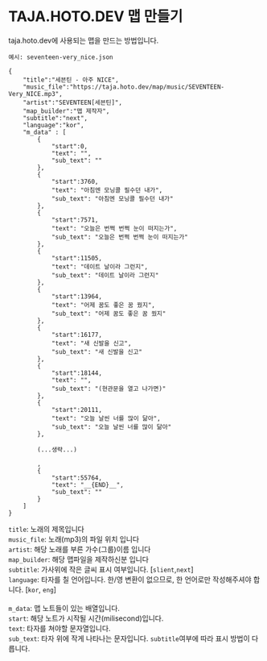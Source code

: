 # TAJA.HOTO.DEV 맵 만들기
taja.hoto.dev에 사용되는 맵을 만드는 방법입니다.


```
예시: seventeen-very_nice.json

{
    "title":"세븐틴 - 아주 NICE",
    "music_file":"https://taja.hoto.dev/map/music/SEVENTEEN-Very_NICE.mp3",
    "artist":"SEVENTEEN[세븐틴]",
    "map_builder":"맵 제작자",
    "subtitle":"next",
    "language":"kor",
    "m_data" : [
        {
            "start":0,
            "text": "",
            "sub_text": ""
        },
        {
            "start":3760,
            "text": "아침엔 모닝콜 필수던 내가",
            "sub_text": "아침엔 모닝콜 필수던 내가"
        },
        {
            "start":7571,
            "text": "오늘은 번쩍 번쩍 눈이 떠지는가",
            "sub_text": "오늘은 번쩍 번쩍 눈이 떠지는가"
        },
        {
            "start":11505,
            "text": "데이트 날이라 그런지",
            "sub_text": "데이트 날이라 그런지"
        },
        {
            "start":13964,
            "text": "어제 꿈도 좋은 꿈 꿨지",
            "sub_text": "어제 꿈도 좋은 꿈 꿨지"
        },
        {
            "start":16177,
            "text": "새 신발을 신고",
            "sub_text": "새 신발을 신고"
        },
        {
            "start":18144,
            "text": "",
            "sub_text": "(현관문을 열고 나가면)"
        },
        {
            "start":20111,
            "text": "오늘 날씬 너를 많이 닮아",
            "sub_text": "오늘 날씬 너를 많이 닮아"
        },
        
        (...생략...)
        
        ,
        {
            "start":55764,
            "text": "__{END}__",
            "sub_text": ""
        }
    ]
}
```

```title```: 노래의 제목입니다<br>
```music_file```: 노래(mp3)의 파일 위치 입니다<br>
```artist```: 해당 노래를 부른 가수(그룹)이름 입니다<br>
```map_builder```: 해당 맵파일을 제작하신분 입니다<br>
```subtitle```: 가사위에 작은 글씨 표시 여부입니다. [```slient```,```next```]<br>
```language```: 타자를 칠 언어입니다. 한/영 변환이 없으므로, 한 언어로만 작성해주셔야 합니다. [```kor```, ```eng```]<br>
<br>
```m_data```: 맵 노트들이 있는 배열입니다.<br>
```start```: 해당 노트가 시작될 시간(milisecond)입니다.<br>
```text```: 타자를 쳐야할 문자열입니다.<br>
```sub_text```: 타자 위에 작게 나타나는 문자입니다. ```subtitle```여부에 따라 표시 방법이 다릅니다.<br>
